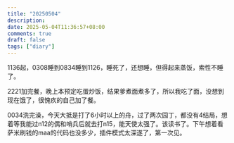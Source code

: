 ```yaml
---
title: "20250504"
description: 
date: 2025-05-04T11:36:57+08:00
comments: true
draft: false
tags: ["diary"]
---
```

1136起，0308睡到0834睡到1126，睡死了，还想睡，但得起来蒸饭，索性不睡了。

2221加完餐，晚上本预定吃蛋炒饭，结果爹煮面煮多了，所以我吃了面，没想到现在饿了，很愧疚的自己加了餐。

0034洗完澡，今天大抵是打了6小时以上的舟，过了两次园丁，都没有4结局，想着等我能过n12的偶和哨兵后就去打n15，能天使太强了。该读书了。下午想着看萨米刷钱的maa的代码也没多少，插件模式太深遂了，第一次见。